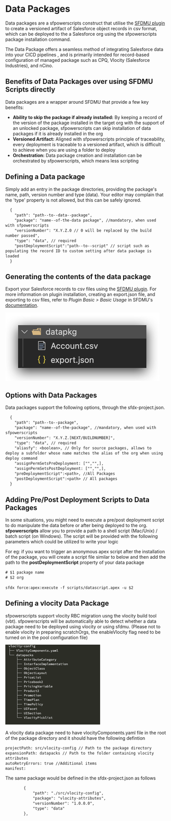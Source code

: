 # Data Packages

Data packages are a sfpowerscripts construct that utilise the [SFDMU plugin](https://github.com/forcedotcom/SFDX-Data-Move-Utility) to create a versioned artifact of Salesforce object records in csv format, which can be deployed to the a Salesforce org using the sfpowerscripts package installation command.

The Data Package offers a seamless method of integrating Salesforce data into your CICD pipelines , and is primarily intended for record-based configuration of managed package such as CPQ, Vlocity (Salesforce Industries), and nCino.

## Benefits of Data Packages over using SFDMU Scripts directly

Data packages are a wrapper around SFDMU that provide a few key benefits:

* **Ability to skip the package if already installed:** By keeping a record of the version of the package installed in the target org with the support of an unlocked package, sfpowerscripts can skip installation of data packages if it is already installed in the org
* **Versioned Artifact:**  Aligned with sfpowerscripts principle of traceability, every deployment is traceable to a versioned artifact, which is difficult to achieve when you are using a folder to deploy
* **Orchestration:** Data package creation and installation can be orchestrated by sfpowerscripts, which means less scripting&#x20;

## Defining a Data package

Simply add an entry in the package directories, providing the package's name, path, version number and type (data). Your editor may complain that the 'type' property is not allowed, but this can be safely ignored.

```
  {
    "path": "path--to--data--package",
    "package": "name--of-the-data package", //mandatory, when used with sfpowerscripts
    "versionNumber": "X.Y.Z.0 // 0 will be replaced by the build number passed",
    "type": "data", // required
    "postDeploymentScript":"path--to--script" // script such as populating the record ID to custom setting after data package is loaded 
  }
```

## Generating the contents of the data package

Export your Salesforce records to csv files using the [SFDMU plugin](https://github.com/forcedotcom/SFDX-Data-Move-Utility). For more information on plugin installation, creating an export.json file, and exporting to csv files, refer to _Plugin Basic > Basic Usage_ in SFDMU's [documentation](https://help.sfdmu.com/quick-start).

![](<../../.gitbook/assets/image (45).png>)

## **Options with Data Packages**

Data packages support the following options, through the sfdx-project.json.

```
  {
    "path": "path--to--package",
    "package": "name--of-the-package", //mandatory, when used with sfpowerscripts
    "versionNumber": "X.Y.Z.[NEXT/BUILDNUMBER]",
    "type": "data", // required
    "aliasfy": <boolean>, // Only for source packages, allows to deploy a subfolder whose name matches the alias of the org when using deploy command
    "assignPermSetsPreDeployment: ["","",],
    "assignPermSetsPostDeployment: ["","",],
    "preDeploymentScript":<path>, //All Packages
    "postDeploymentScript":<path> // All packages
  }
```

## Adding Pre/Post Deployment Scripts to Data Packages

In some situations, you might need to execute a pre/post deployment script to do manipulate the data before or after being deployed to the org. **sfpowerscripts** allow you to provide a path to a shell script (Mac/Unix) / batch script (on Windows). The script will be provided with the following parameters which could be utilized to write your logic

For eg: if you want to trigger an anonymous apex script after the installation of the package, you will create a script file similar to below and then add the path to the **postDeploymentScript** property of your data package

```
# $1 package name
# $2 org

sfdx force:apex:execute -f scripts/datascript.apex -u $2
```

## Defining a vlocity Data Package

sfpowerscripts support vlocity RBC migration usng the vlocity build tool (vbt). sfpowerscripts will be automatically able to detect whether a data package need to be deployed using vlocity or using sfdmu. (Please not to enable vlocity in preparing scratchOrgs, the enableVlocity flag need to be turned on in the pool configuration file)

![Defining a vlocity data package](<../../.gitbook/assets/image (44).png>)

A vlocity data package need to have vlocityComponents.yaml file in the root of the package directory and it should have the following defintion

```
projectPath: src/vlocity-config // Path to the package directory
expansionPath: datapacks // Path to the folder containing vlocity attributes
autoRetryErrors: true //Additional items
manifest:
```

The same package would be defined in the sfdx-project.json as follows

```
        {
            "path": "./src/vlocity-config",
            "package": "vlocity-attributes",
            "versionNumber": "1.0.0.0",
            "type": "data"
        },
```





